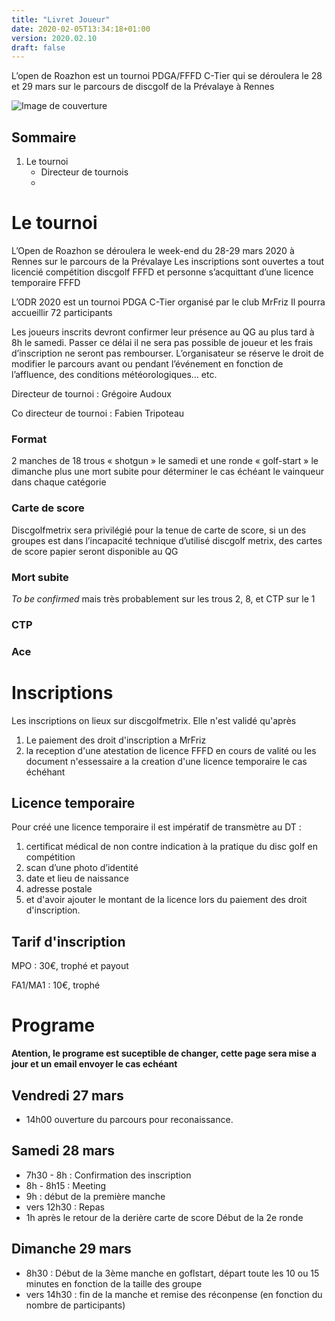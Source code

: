 ```yaml
---
title: "Livret Joueur"
date: 2020-02-05T13:34:18+01:00
version: 2020.02.10
draft: false
---
```


L’open de Roazhon est un tournoi PDGA/FFFD C-Tier qui se déroulera le 28 et 29 mars sur le parcours de discgolf de la Prévalaye à Rennes

![Image de couverture](/cover.jpg)

## Sommaire

 1. Le tournoi
    - Directeur de tournois
    - 


# Le tournoi

L’Open de Roazhon se déroulera le week-end du 28-29 mars 2020 à Rennes sur le parcours de la Prévalaye
Les inscriptions sont ouvertes a tout licencié compétition discgolf FFFD et personne s’acquittant d’une licence temporaire FFFD

L’ODR 2020 est un tournoi PDGA C-Tier organisé par le club MrFriz
Il pourra accueillir 72 participants

Les joueurs inscrits devront confirmer leur présence au QG au plus tard à 8h le samedi. Passer ce délai il ne sera pas possible de joueur et les frais d’inscription ne seront pas rembourser.
L’organisateur se réserve le droit de modifier le parcours avant ou pendant l’événement en fonction de l’affluence, des
conditions météorologiques… etc.

Directeur de tournoi
: Grégoire Audoux

Co directeur de tournoi
: Fabien Tripoteau

### Format
2 manches de 18 trous « shotgun » le samedi et une ronde « golf-start » le dimanche plus une mort subite pour déterminer le cas échéant le vainqueur dans chaque catégorie

### Carte de score
Discgolfmetrix sera privilégié pour la tenue de carte de score, si un des groupes est dans l’incapacité technique d’utilisé discgolf metrix, des cartes de score papier seront disponible au QG

### Mort subite
_To be confirmed_ mais très probablement sur les trous 2, 8, et CTP sur le 1

### CTP

### Ace

# Inscriptions

Les inscriptions on lieux sur discgolfmetrix. Elle n'est validé qu'après
1. Le paiement des droit d'inscription a MrFriz
2. la reception d'une atestation de licence FFFD en cours de valité ou les document n'essessaire a la creation d'une licence temporaire le cas échéhant


## Licence temporaire

Pour créé une licence temporaire il est impératif de transmètre au DT :
1. certificat médical de non contre indication à la pratique du disc golf en compétition
2. scan d’une photo d’identité
3. date et lieu de naissance
4. adresse postale
5. et d'avoir ajouter le montant de la licence lors du paiement des droit d'inscription. 

## Tarif d'inscription

MPO
: 30€, trophé et payout

FA1/MA1
: 10€, trophé 

# Programe

__Atention, le programe est suceptible de changer, cette page sera mise a jour et un email envoyer le cas echéant__

## Vendredi 27 mars

- 14h00 ouverture du parcours pour reconaissance.

## Samedi 28 mars

- 7h30 - 8h : Confirmation des inscription
- 8h - 8h15 : Meeting
- 9h : début de la première manche
- vers 12h30 : Repas 
- 1h après le retour de la derière carte de score Début de la 2e ronde

## Dimanche 29 mars

 - 8h30 : Début de la 3ème manche en goflstart, départ toute les 10 ou 15 minutes en fonction de la taille des groupe
 - vers 14h30 : fin de la manche et remise des réconpense (en fonction du nombre de participants)
